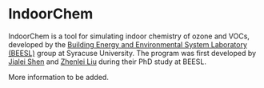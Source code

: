 # IndoorChem
IndoorChem is a tool for simulating indoor chemistry of ozone and VOCs, developed by the [Building Energy and Environmental System Laboratory (BEESL)](https://beesl.syr.edu) group at Syracuse University. The program was first developed by [Jialei Shen](http://jialeishen.com) and [Zhenlei Liu](https://www.researchgate.net/profile/Zhenlei-Liu-3) during their PhD study at BEESL.

More information to be added.
